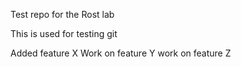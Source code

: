 
Test repo for the Rost lab

This is used for testing git

Added feature X
Work on feature Y
work on feature Z

